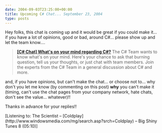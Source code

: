 ```yaml
---
date: 2004-09-03T23:25:00+00:00
title: Upcoming C# Chat... September 23, 2004
type: posts
---
```

Hey folks, this chat is coming up and it would be great if you could make it... if you have a lot of opinions, good or bad, around C#... please show up and let the team know....

> **[[C# Chat] What's on your mind regarding C#?](http://msdn.microsoft.com/chats/#MSDN_CSHARP_Qs_Sep23_04)**
> The C# Team wants to know what's on your mind. Here's your chance to ask that burning question, tell us your thoughts, or just chat with team members. Join the experts from the C# Team in a general discussion about C# and more.

and, if you have opinions, but can't make the chat... or choose not to... why don't you let me know (by commenting on this post) **why** you can't make it (timing, can't use the chat pages from your company network, hate chats, don't see the value... whatever)!!

Thanks in advance for your replies!!

<div class="media">
  [Listening to: The Scientist – [Coldplay](http://www.windowsmedia.com/mg/search.asp?srch=Coldplay) – Big Shiny Tunes 8 (05:10)]
</div>
